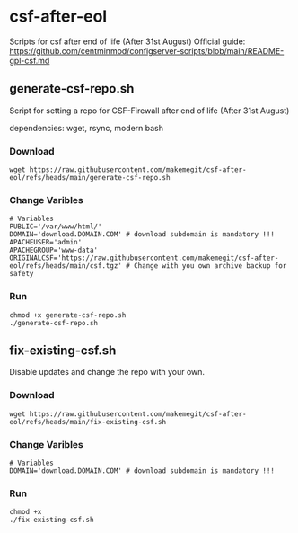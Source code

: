 # csf-after-eol
Scripts for csf after end of life (After 31st August)
Official guide: https://github.com/centminmod/configserver-scripts/blob/main/README-gpl-csf.md

## generate-csf-repo.sh
Script for setting a repo for CSF-Firewall after end of life (After 31st August)

dependencies: wget, rsync, modern bash
### Download
```
wget https://raw.githubusercontent.com/makemegit/csf-after-eol/refs/heads/main/generate-csf-repo.sh
```
### Change Varibles
```
# Variables
PUBLIC='/var/www/html/'
DOMAIN='download.DOMAIN.COM' # download subdomain is mandatory !!!
APACHEUSER='admin'
APACHEGROUP='www-data'
ORIGINALCSF='https://raw.githubusercontent.com/makemegit/csf-after-eol/refs/heads/main/csf.tgz' # Change with you own archive backup for safety
```
### Run
```
chmod +x generate-csf-repo.sh
./generate-csf-repo.sh
```
## fix-existing-csf.sh

Disable updates and change the repo with your own.

### Download
```
wget https://raw.githubusercontent.com/makemegit/csf-after-eol/refs/heads/main/fix-existing-csf.sh

```

### Change Varibles
```
# Variables
DOMAIN='download.DOMAIN.COM' # download subdomain is mandatory !!!
```
### Run
```
chmod +x 
./fix-existing-csf.sh
```
